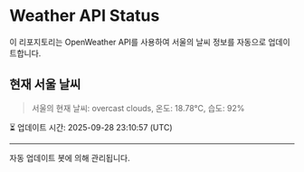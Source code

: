 
# Weather API Status

이 리포지토리는 OpenWeather API를 사용하여 서울의 날씨 정보를 자동으로 업데이트합니다.

## 현재 서울 날씨
> 서울의 현재 날씨: overcast clouds, 온도: 18.78°C, 습도: 92%

⏳ 업데이트 시간: 2025-09-28 23:10:57 (UTC)

---
자동 업데이트 봇에 의해 관리됩니다.
